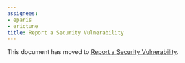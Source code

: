 ```yaml
---
assignees:
- eparis
- erictune
title: Report a Security Vulnerability
---
```


This document has moved to [Report a Security Vulnerability](/security).
